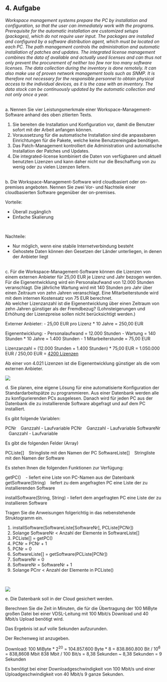 ## 4. Aufgabe

*Workspace management systems prepare the PC by installation and configuration, so that the user can 
immediately work with the programs. Prerequisite for the automatic installation are customized setups
(packages), which do not require user input. The packages are installed and configured by a software
distribution agent, which must be located on each PC. The path management controls the administration and
automatic installation of patches and updates. The integrated license management combines the data of
available and actually used licenses and can thus not only prevent the procurement of neither too few nor too
many software licenses. The data collection during the inventory is done remotely. It can also make use of
proven network management tools such as SNMP. It is therefore not necessary for the responsible personnel to
obtain physical access to the individual devices, as it is the case with an inventory. The data stock can be
continuously updated by the automatic collection and not only once a year.*
<br><br>

a. Nennen Sie vier Leistungsmerkmale einer Workspace-Management-Software anhand des oben
zitierten Texts.

1. Sie bereiten die Installation und Konfiguration vor, damit die Benutzer sofort mit der Arbeit
anfangen können. 
2. Voraussetzung für die automatische Installation sind die anpassbaren Einrichtungen für die
Pakete, welche keine Benutzereingabe benötigen.
3. Das Patch-Management kontrolliert die Administration und automatische Installation der Patches
und Updates.
4. Die integrated-license kombiniert die Daten von verfügbaren und aktuell benutzten
Lizenzen und kann daher nicht nur die Beschaffung von zu wenig oder zu vielen Lizenzen liefern.
<br><br>

b. Die Workspace-Management-Software wird cloudbasiert oder on-premises angeboten.
Nennen Sie zwei Vor- und Nachteile einer cloudbasierten Software gegenüber der on-premises.

Vorteile:
- Überall zugänglich
- Einfache Skalierung
<br>

Nachteile:
- Nur möglich, wenn eine stabile Internetverbindung besteht
- Gehostete Daten können den Gesetzen der Länder unterliegen, in denen der Anbieter liegt
<br><br>

c. Für die Workspace-Management-Software können die Lizenzen von einem externen Anbieter für
25,00 EUR je Lizenz und Jahr bezogen werden.
<br>
Für die Eigenentwicklung wird ein Personalaufwand von 12.000 Stunden veranschlagt. Die
jährliche Wartung wird mit 140 Stunden pro Jahr über einen Zeitraum von zehn Jahren
veranschlagt. Eine Mitarbeiterstunde wird mit dem internen Kostensatz von 75 EUR berechnet.
<br>
Ab welcher Lizenzanzahl ist die Eigenentwicklung über einen Zeitraum von zehn Jahren günstiger
als der Fremdbezug? (Lohnsteigerungen und Erhöhung der Lizenzpreise sollen nicht berücksichtigt
werden.)
<br>

Externer Anbieter:
\- 25,00 EUR pro Lizenz * 10 Jahre = 250,00 EUR

Eigenentwicklung:
\- Personalaufwand = 12.000 Stunden
\- Wartung = 140 Stunden * 10 Jahre = 1.400 Stunden
\- 1 Mitarbeiterstunde = 75,00 EUR
<br>

Lizenzanzahl = (12.000 Stunden + 1.400 Stunden) * 75,00 EUR = 1.050.000 EUR / 250,00 EUR = <u>4200 Lizenzen</u>
<br>

Ab einer von 4.021 Lizenzen ist die Eigenentwicklung günstiger als die vom externen Anbieter.
<br>

<!--
link path needs to be changed later (AP1_2022_Frühjahr_Aufgabe_4_c\).png)
-->

![](AP1_2022_Frühjahr_Aufgabe_4_c\).png) 

d. Sie planen, eine eigene Lösung für eine automatisierte Konfiguration der Standardarbeitspätze zu
programmieren. Aus einer Datenbank werden alle zu konfigurierenden PCs ausgelesen. Danach
wird für jeden PC aus der Datenbank die zu installierende Software abgefragt und auf dem PC
installiert.<br>

Es gibt folgende Variablen:<br>

PCNr &ensp; Ganzzahl - Laufvariable
PCNr &ensp; Ganzzahl - Laufvariable
SoftwareNr &ensp; Ganzzahl - Laufvariable<br>

Es gibt die folgenden Felder (Array)<br>

PCListe[] &ensp; Stringliste mit den Namen der PC
SoftwareListe[] &ensp; Stringliste mit den Namen der Software<br>

Es stehen Ihnen die folgenden Funktionen zur Verfügung:<br>

getPC() &ensp; - liefert eine Liste von PC-Namen aus der Datenbank
getSoftware(String) &ensp; liefert zu dem angefragten PC eine Liste der zu installierenden
Software <br>

installSoftware(String, String) - liefert dem angefragten PC eine Liste der zu installieren Software<br>

Tragen Sie die Anweisungen folgerichtig in das nebenstehende Struktogramm ein.
<br>

1. installSoftware(SoftwareListe[SoftwareNr], PCListe[PCNr])
2. Solange SoftwareNr < Anzahl der Elemente in SoftwareListe[]
3. PCListe[] = getPC()
4. PCNr = PCNr + 1
5. PCNr = 0
6. SoftwareListe[] = getSoftware(PCListe[PCNr])
7. SoftwareNr = 0
8. SoftwareNr = SoftwareNr + 1
9. Solange PCnr < Anzahl der Elemente in PCListe()
<br>

<!--
link path needs to be changed later (AP1_2022_Frühjahr_Aufgabe_4_d\).png)
-->

![](AP1_2022_Frühjahr_Aufgabe_4_d\).png)
<br>

e. Die Datenbank soll in der Cloud gesichert werden.<br>

Berechnen Sie die Zeit in Minuten, die für die Übertragung der 100 MiByte großen Datei bei einer
VDSL-Leitung mit 100 Mbit/s Download und 40 Mbit/s Upload benötigt wird.<br>

Das Ergebnis ist auf volle Sekunden aufzurunden.<br>

Der Rechenweg ist anzugeben.
<br>

Download: 100 MiByte * 2<sup>20</sup> = 104.857.600 Byte * 8 = 838.860.800 Bit / 10<sup>6</sup> = 838,8608 Mbit
838 Mbit / 100 Bit/s = 8,38 Sekunden
~ 8,38 Sekunden = 9 Sekunden
<br>

Es benötigt bei einer Downloadgeschwindigkeit von 100 Mbit/s und einer Uploadgeschwindigkeit
von 40 Mbit/s 9 ganze Sekunden.